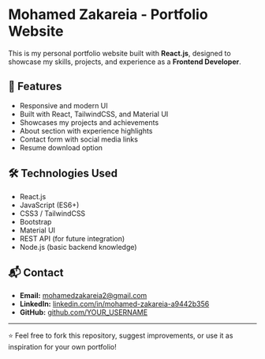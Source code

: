 # Mohamed Zakareia - Portfolio Website

This is my personal portfolio website built with **React.js**, designed to showcase my skills, projects, and experience as a **Frontend Developer**.

## 🚀 Features
- Responsive and modern UI
- Built with React, TailwindCSS, and Material UI
- Showcases my projects and achievements
- About section with experience highlights
- Contact form with social media links
- Resume download option

## 🛠️ Technologies Used
- React.js
- JavaScript (ES6+)
- CSS3 / TailwindCSS
- Bootstrap
- Material UI
- REST API (for future integration)
- Node.js (basic backend knowledge)

## 📬 Contact
- **Email:** mohamedzakareia2@gmail.com  
- **LinkedIn:** [linkedin.com/in/mohamed-zakareia-a9442b356](https://www.linkedin.com/in/mohamed-zakareia-a9442b356/)  
- **GitHub:** [github.com/YOUR_USERNAME](https://github.com/YOUR_USERNAME)  

---
⭐ Feel free to fork this repository, suggest improvements, or use it as inspiration for your own portfolio!
